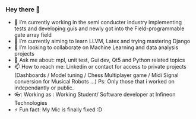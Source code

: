 ### Hey there  👋


- 🔭 I’m currently working in the semi conducter industry implementing tests and developing guis and newly got into the Field-programmable gate array field
- 🌱 I’m currently aiming to learn LLVM, Latex and trying mastering Django
- 👯 I’m looking to collaborate on Machine Learning and data analysis projects
- 💬 Ask me about: mpl, unit test, Gui dev, Qt5 and Python related topics  
- 📫 How to reach me: Linkedin or contact for access to private projects 
                       (Dashboards / Model tuning / Chess Multiplayer game / Midi Signal conversion for Musical Robots ...)
                       Ps: Only those that i worked on independantly or public.
- 👓: Working as : Working Student/ Software developer at Infineon Technologies
- ⚡ Fun fact: My Mic is finally fixed :D 

